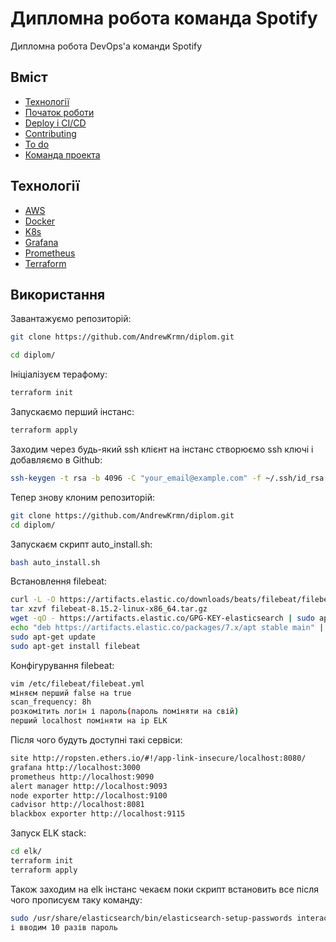 # Дипломна робота команда Spotify
Дипломна робота DevOps'a команди Spotify

## Вміст
- [Технології](#технології)
- [Початок роботи](#початок-роботи)
- [Deploy і CI/CD](#deploy-і-ci/cd)
- [Contributing](#contributing)
- [To do](#to-do)
- [Команда проекта](#команда-проекта)

## Технології
- [AWS](https://aws.amazon.com/ru/)
- [Docker](https://www.docker.com/)
- [K8s](https://kubernetes.io/)
- [Grafana](https://grafana.com/)
- [Prometheus](https://prometheus.io/)
- [Terraform](https://www.terraform.io/)

## Використання
Завантажуємо репозиторій:
```sh
git clone https://github.com/AndrewKrmn/diplom.git
```
```sh
cd diplom/
```
Ініціалізуєм терафому:
```sh
terraform init
```
Запускаємо перший інстанс:
```sh
terraform apply
```
Заходим через будь-який ssh клієнт на інстанс
створюємо ssh ключі і добавляємо в Github:
```sh
ssh-keygen -t rsa -b 4096 -C "your_email@example.com" -f ~/.ssh/id_rsa -N ""
```
Тепер знову клоним репозиторій:
```sh
git clone https://github.com/AndrewKrmn/diplom.git
cd diplom/
```
Запускаєм скрипт auto_install.sh:
```sh
bash auto_install.sh
```
Встановлення filebeat:
```sh
curl -L -O https://artifacts.elastic.co/downloads/beats/filebeat/filebeat-8.15.2-linux-x86_64.tar.gz
tar xzvf filebeat-8.15.2-linux-x86_64.tar.gz
wget -qO - https://artifacts.elastic.co/GPG-KEY-elasticsearch | sudo apt-key add -
echo "deb https://artifacts.elastic.co/packages/7.x/apt stable main" | sudo tee /etc/apt/sources.list.d/elastic-7.x.list
sudo apt-get update
sudo apt-get install filebeat
```
Конфігурування filebeat:
```sh
vim /etc/filebeat/filebeat.yml
міняєм перший false на true
scan_frequency: 8h
розкомітить логін і пароль(пароль поміняти на свій)
перший localhost поміняти на ip ELK
```
Після чого будуть доступні такі сервіси:
```sh
site http://ropsten.ethers.io/#!/app-link-insecure/localhost:8080/
grafana http://localhost:3000
prometheus http://localhost:9090
alert manager http://localhost:9093
node exporter http://localhost:9100
cadvisor http://localhost:8081
blackbox exporter http://localhost:9115
```
Запуск ELK stack:
```sh
cd elk/
terraform init
terraform apply
```
Також заходим на elk інстанс чекаєм поки скрипт встановить все після чого прописуєм таку команду:
```sh
sudo /usr/share/elasticsearch/bin/elasticsearch-setup-passwords interactive
і вводим 10 разів пароль
```
